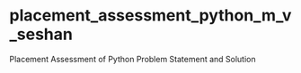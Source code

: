 # placement_assessment_python_m_v_seshan
Placement Assessment of Python Problem Statement and Solution
